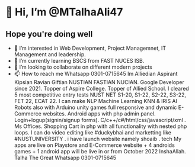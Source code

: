 # 👋 Hi, I’m @MTalhaAli47
## Hope you're doing well
- 👀 I’m interested in Web Development, Project Managemnet, IT Management and leadership.
- 🌱 I’m currently learning BSCS from FAST NUCES ISB.
- 💞️ I’m looking to collaborate on different modern projects
- 📫 How to reach me Whatsapp 0301-0715645
Im Alliedian Aspirant Kipsian Ravian Giftian NUSTIAN FASTIAN NUCIAN.
Google Developer since 2021.
Topper of Aspire College. 
Topper of Allied School. 
I cleared 5 most competitive entry tests NUST NET S1-20, S1-22, S2-22, S3-22, FET 22, ECAT 22.
I can make
NLP
Machine Learning
KNN & IRIS
AI Robots also with Arduino
unity games
full responsive and dynamic E-Commerce websites.
Android apps with php admin panel.
Login+logup(signin/signup forms). 
C/c++/c#/html/css/javascript/xml .
Ms Offices.
Shopping Cart in php with all functionality with nested php loops.
I can do video editing like #duckybhai  and marketting like #NUSTUNIVERSITY .
i have launch website namely shoaib . tech
My apps are live on Playstore and E-Commerce website + 4 androids games + 1 android app will be live in or from October 2022 InshaAllah.
Talha The Great
Whatsapp 0301-0715645

<!---
MTalhaAli47/MTalhaAli47 is a ✨ special ✨ repository because its `README.md` (this file) appears on your GitHub profile.
You can click the Preview link to take a look at your changes.
--->
